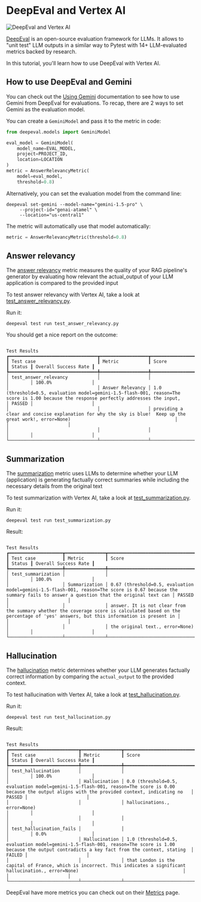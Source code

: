 # DeepEval and Vertex AI

![DeepEval and Vertex AI](images/deepeval_vertexai.png)

[DeepEval](https://docs.confident-ai.com/) is an open-source evaluation framework for LLMs. It allows to "unit test"
LLM outputs in a similar way to Pytest with 14+ LLM-evaluated metrics backed by research.

In this tutorial, you'll learn how to use DeepEval with Vertex AI.

## How to use DeepEval and Gemini

You can check out the [Using Gemini](https://docs.confident-ai.com/docs/metrics-introduction#using-gemini) documentation
to see how to use Gemini from DeepEval for evaluations. To recap, there are 2 ways to set Gemini as the evaluation
model.

You can create a `GeminiModel` and pass it to the metric in code: 

```python
from deepeval.models import GeminiModel

eval_model = GeminiModel(
    model_name=EVAL_MODEL,
    project=PROJECT_ID,
    location=LOCATION
)
metric = AnswerRelevancyMetric(
    model=eval_model,
    threshold=0.8)
```

Alternatively, you can set the evaluation model from the command line:

```console
deepeval set-gemini --model-name="gemini-1.5-pro" \
     --project-id="genai-atamel" \
     --location="us-central1"
```

The metric will automatically use that model automatically:
```python
metric = AnswerRelevancyMetric(threshold=0.8)
```

## Answer relevancy

The [answer relevancy](https://docs.confident-ai.com/docs/metrics-answer-relevancy) metric measures the quality of your
RAG pipeline's generator by evaluating how relevant the actual_output of your LLM application is compared to the provided
input

To test answer relevancy with Vertex AI, take a look at [test_answer_relevancy.py](./test_answer_relevancy.py).

Run it:

```shell
deepeval test run test_answer_relevancy.py
```

You should get a nice report on the outcome:

```shell
                                                                                                             Test Results
┏━━━━━━━━━━━━━━━━━━━━━━━━━━━━━━━━━┳━━━━━━━━━━━━━━━━━━┳━━━━━━━━━━━━━━━━━━━━━━━━━━━━━━━━━━━━━━━━━━━━━━━━━━━━━━━━━━━━━━━━━━━━━━━━━━━━━━━━━━━━━━━━━━━━━━━━━━━━━━━━━━━━━━━━━━━━━━━━━━━━━━━━━━━━━━━━━━━━━━━━┳━━━━━━━━┳━━━━━━━━━━━━━━━━━━━━━━┓
┃ Test case                       ┃ Metric           ┃ Score                                                                                                                                          ┃ Status ┃ Overall Success Rate ┃
┡━━━━━━━━━━━━━━━━━━━━━━━━━━━━━━━━━╇━━━━━━━━━━━━━━━━━━╇━━━━━━━━━━━━━━━━━━━━━━━━━━━━━━━━━━━━━━━━━━━━━━━━━━━━━━━━━━━━━━━━━━━━━━━━━━━━━━━━━━━━━━━━━━━━━━━━━━━━━━━━━━━━━━━━━━━━━━━━━━━━━━━━━━━━━━━━━━━━━━━━╇━━━━━━━━╇━━━━━━━━━━━━━━━━━━━━━━┩
│ test_answer_relevancy           │                  │                                                                                                                                                │        │ 100.0%               │
│                                 │ Answer Relevancy │ 1.0 (threshold=0.5, evaluation model=gemini-1.5-flash-001, reason=The score is 1.00 because the response perfectly addresses the input,        │ PASSED │                      │
│                                 │                  │ providing a clear and concise explanation for why the sky is blue!  Keep up the great work!, error=None)                                       │        │                      │
│                                 │                  │                                                                                                                                                │        │                      │
└─────────────────────────────────┴──────────────────┴────────────────────────────────────────────────────────────────────────────────────────────────────────────────────────────────────────────────┴────────┴──────────────────────┘
```

## Summarization

The [summarization](https://docs.confident-ai.com/docs/metrics-summarization) metric uses LLMs to determine whether your
LLM (application) is generating factually correct summaries while including the necessary details from the original text

To test summarization with Vertex AI, take a look at [test_summarization.py](./test_summarization.py).

Run it:

```shell
deepeval test run test_summarization.py
```

Result:

```shell
                                                                                                             Test Results
┏━━━━━━━━━━━━━━━━━━━━┳━━━━━━━━━━━━━━━┳━━━━━━━━━━━━━━━━━━━━━━━━━━━━━━━━━━━━━━━━━━━━━━━━━━━━━━━━━━━━━━━━━━━━━━━━━━━━━━━━━━━━━━━━━━━━━━━━━━━━━━━━━━━━━━━━━━━━━━━━━━━━━━━━━━━━━━━━━━━━━━━━━━━━━━━━━━━━━━━━┳━━━━━━━━┳━━━━━━━━━━━━━━━━━━━━━━┓
┃ Test case          ┃ Metric        ┃ Score                                                                                                                                                          ┃ Status ┃ Overall Success Rate ┃
┡━━━━━━━━━━━━━━━━━━━━╇━━━━━━━━━━━━━━━╇━━━━━━━━━━━━━━━━━━━━━━━━━━━━━━━━━━━━━━━━━━━━━━━━━━━━━━━━━━━━━━━━━━━━━━━━━━━━━━━━━━━━━━━━━━━━━━━━━━━━━━━━━━━━━━━━━━━━━━━━━━━━━━━━━━━━━━━━━━━━━━━━━━━━━━━━━━━━━━━━╇━━━━━━━━╇━━━━━━━━━━━━━━━━━━━━━━┩
│ test_summarization │               │                                                                                                                                                                │        │ 100.0%               │
│                    │ Summarization │ 0.67 (threshold=0.5, evaluation model=gemini-1.5-flash-001, reason=The score is 0.67 because the summary fails to answer a question that the original text can │ PASSED │                      │
│                    │               │ answer. It is not clear from the summary whether the coverage score is calculated based on the percentage of 'yes' answers, but this information is present in │        │                      │
│                    │               │ the original text., error=None)                                                                                                                                │        │                      │
└────────────────────┴───────────────┴────────────────────────────────────────────────────────────────────────────────────────────────────────────────────────────────────────────────────────────────┴────────┴──────────────────────┘
```

## Hallucination

The [hallucination](https://docs.confident-ai.com/docs/metrics-hallucination) metric determines whether your LLM generates
factually correct information by comparing the `actual_output` to the provided context.

To test hallucination with Vertex AI, take a look at [test_hallucination.py](./test_hallucination.py).

Run it:

```shell
deepeval test run test_hallucination.py
```

Result:

```shell
                                                                                                             Test Results
┏━━━━━━━━━━━━━━━━━━━━━━━━━━┳━━━━━━━━━━━━━━━┳━━━━━━━━━━━━━━━━━━━━━━━━━━━━━━━━━━━━━━━━━━━━━━━━━━━━━━━━━━━━━━━━━━━━━━━━━━━━━━━━━━━━━━━━━━━━━━━━━━━━━━━━━━━━━━━━━━━━━━━━━━━━━━━━━━━━━━━━━━━━━━━━━━━━━━━━━━┳━━━━━━━━┳━━━━━━━━━━━━━━━━━━━━━━┓
┃ Test case                ┃ Metric        ┃ Score                                                                                                                                                    ┃ Status ┃ Overall Success Rate ┃
┡━━━━━━━━━━━━━━━━━━━━━━━━━━╇━━━━━━━━━━━━━━━╇━━━━━━━━━━━━━━━━━━━━━━━━━━━━━━━━━━━━━━━━━━━━━━━━━━━━━━━━━━━━━━━━━━━━━━━━━━━━━━━━━━━━━━━━━━━━━━━━━━━━━━━━━━━━━━━━━━━━━━━━━━━━━━━━━━━━━━━━━━━━━━━━━━━━━━━━━━╇━━━━━━━━╇━━━━━━━━━━━━━━━━━━━━━━┩
│ test_hallucination       │               │                                                                                                                                                          │        │ 100.0%               │
│                          │ Hallucination │ 0.0 (threshold=0.5, evaluation model=gemini-1.5-flash-001, reason=The score is 0.00 because the output aligns with the provided context, indicating no   │ PASSED │                      │
│                          │               │ hallucinations., error=None)                                                                                                                             │        │                      │
│                          │               │                                                                                                                                                          │        │                      │
│ test_hallucination_fails │               │                                                                                                                                                          │        │ 0.0%                 │
│                          │ Hallucination │ 1.0 (threshold=0.5, evaluation model=gemini-1.5-flash-001, reason=The score is 1.00 because the output contradicts a key fact from the context, stating  │ FAILED │                      │
│                          │               │ that London is the capital of France, which is incorrect. This indicates a significant hallucination., error=None)                                       │        │                      │
└──────────────────────────┴───────────────┴──────────────────────────────────────────────────────────────────────────────────────────────────────────────────────────────────────────────────────────┴────────┴──────────────────────┘
```

DeepEval have more metrics you can check out on their [Metrics](https://docs.confident-ai.com/docs/metrics-introduction)
page.
